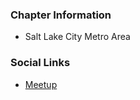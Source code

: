 ### Chapter Information
* Salt Lake City Metro Area

### Social Links
* [Meetup](https://www.meetup.com/owasp-slc/)
<!-- * [Social Link](#) -->
